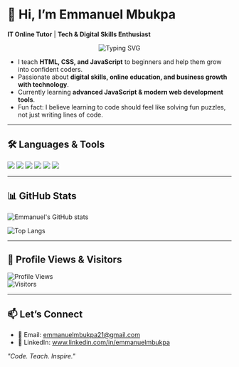 # 👋 Hi, I’m Emmanuel Mbukpa  

**IT Online Tutor** | **Tech & Digital Skills Enthusiast**  

<p align="center">
  <img src="https://readme-typing-svg.herokuapp.com?font=Fira+Code&size=22&pause=1000&color=00C2FF&width=500&lines=I+am+Emmanuel+Mbukpa;I+Code+;I+Teach+;I+Inspire+" alt="Typing SVG" />
</p>

- I teach **HTML, CSS, and JavaScript** to beginners and help them grow into confident coders.  
- Passionate about **digital skills, online education, and business growth with technology**.  
-  Currently learning **advanced JavaScript & modern web development tools**.  
-  Fun fact: I believe learning to code should feel like solving fun puzzles, not just writing lines of code.  

---

## 🛠️ Languages & Tools  
<p>
  <img src="https://img.shields.io/badge/Code-HTML-orange?logo=html5&logoColor=white" />
  <img src="https://img.shields.io/badge/Code-CSS-blue?logo=css3&logoColor=white" />
  <img src="https://img.shields.io/badge/Code-JavaScript-yellow?logo=javascript&logoColor=black" />
  <img src="https://img.shields.io/badge/Tool-Git-red?logo=git&logoColor=white" />
  <img src="https://img.shields.io/badge/Tool-GitHub-black?logo=github&logoColor=white" />
  <img src="https://img.shields.io/badge/Editor-VSCode-blue?logo=visual-studio-code&logoColor=white" />
</p>  

---

## 📊 GitHub Stats  
![Emmanuel's GitHub stats](https://github-readme-stats.vercel.app/api?username=EmmanuelMbukpa&show_icons=true&theme=tokyonight)  

![Top Langs](https://github-readme-stats.vercel.app/api/top-langs/?username=EmmanuelMbukpa&layout=compact&theme=tokyonight)  

---

## 👀 Profile Views & Visitors  
![Profile Views](https://komarev.com/ghpvc/?username=EmmanuelMbukpa&label=Profile%20views&color=0e75b6&style=flat)  
![Visitors](https://visitor-badge.laobi.icu/badge?page_id=EmmanuelMbukpa)  

---

## 📫 Let’s Connect  
- 📧 Email: emmanuelmbukpa21@gmail.com 
- 💼 LinkedIn: www.linkedin.com/in/emmanuelmbukpa 
  

 *"Code. Teach. Inspire."* 
